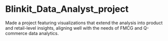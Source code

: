 # Blinkit_Data_Analyst_project
Made a project featuring visualizations that extend the analysis into product and retail-level insights, aligning well with the needs of FMCG and Q-commerce data analytics.
